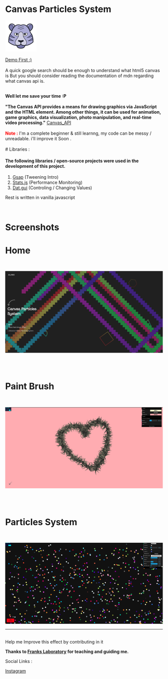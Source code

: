 # Canvas Particles System

<img src="https://github.com/V3rB0se/PIctures/blob/main/icon.png" alt="canvas" />


<a href="https://alynxhost.github.io/">Demo First :)</a>
<br>
<br>
A quick google search should be enough to understand what html5 canvas is
But you should consider reading the documentation of mdn regarding what canvas api is.

<br>
<b>Well let me save your time :P</b>
<br>
<br>
<b>"The Canvas API provides a means for drawing graphics via JavaScript and the HTML <canvas> element. Among other things, it can be used for animation, game graphics, data visualization, photo manipulation, and real-time video processing."</b>
<a href="https://developer.mozilla.org/en-US/docs/Web/API/Canvas_API">Canvas_API</a>
<br>
<br>
    <b style="color:red;">Note :</b> I'm a complete beginner & still learnng, my code can be messy / unreadable. i'll improve it Soon .
<br>
<br>
# Libraries : 
<h4>The following libraries / open-source projects were used in the development of this project.</h4>
<ol>
    <li><a href="https://github.com/greensock/GSAP">Gsap</a>  (Tweening Intro) </li>
    <li><a href="https://github.com/mrdoob/stats.js/">Stats.js</a>  (Performance Monitoring)</li>
    <li><a href="https://github.com/dataarts/dat.gui">Dat.gui</a>  (Controling / Changing Values)</li>
</ol>

Rest is written in vanilla javascript 

<br>

# Screenshots

# Home
<br>


![Home Page](https://github.com/V3rB0se/PIctures/blob/main/Screenshot%20from%202021-06-12%2003-07-21.png)

<br>
<br>

# Paint Brush 

<br>

![Root Paint Brush Effect](https://github.com/V3rB0se/PIctures/blob/main/Screenshot%20from%202021-06-12%2003-24-55.png)

<br>
<br>

# Particles System 

<br>

![Particles System](https://github.com/V3rB0se/PIctures/blob/main/Screenshot%20from%202021-06-12%2003-27-29.png)




<hr>
<br> Help me Improve this effect by contributing in it 


<b>Thanks to <a href="https://www.youtube.com/channel/UCEqc149iR-ALYkGM6TG-7vQ">Franks Laboratory</a> for teaching and guiding me.</b>


Social Links : <br>

<a href="instagram.com/alinx.pyy">Instagram</a>
